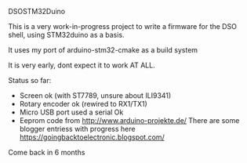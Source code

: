 DSOSTM32Duino

This is a very work-in-progress project to write a firmware for the DSO shell, using STM32duino as a basis.

It uses my port of arduino-stm32-cmake as a build system

It is very early, dont expect it to work AT ALL.


Status so far:
* Screen ok (with ST7789, unsure about ILI9341)
* Rotary encoder ok (rewired to RX1/TX1)
* Micro USB port used a serial Ok
* Eeprom code from http://www.arduino-projekte.de/
There are some blogger entriess with  progress here https://goingbacktoelectronic.blogspot.com/

Come back in 6 months
